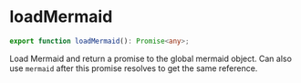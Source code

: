 # loadMermaid

```ts
export function loadMermaid(): Promise<any>;
```

Load Mermaid and return a promise to the global mermaid object.
Can also use `mermaid` after this promise resolves to get the same reference.
